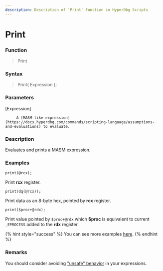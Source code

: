 ```yaml
---
description: Description of 'Print' function in HyperDbg Scripts
---
```


# Print

### Function

> Print

### Syntax

> Print\( Expression \);

### Parameters

\[Expression\]

         A [MASM-like expression](https://docs.hyperdbg.com/commands/scripting-language/assumptions-and-evaluations) to evaluate.

### Description

Evaluates and prints a MASM expression.

### Examples

`print(@rcx);`

Print **rcx** register.

`print(dq(@rcx));`

Print data as an 8-byte hex, pointed by **rcx** register.

`print($proc+@rdx);`

Print value pointed by `$proc+@rdx`  which **$proc** is equivalent to current `_EPROCESS`  added to the **rdx** register.

{% hint style="success" %}
You can see more examples [here](https://docs.hyperdbg.com/commands/scripting-language/examples/view-system-state).
{% endhint %}

### **Remarks**

You should consider avoiding ["unsafe" behavior](https://docs.hyperdbg.com/tips-and-tricks/considerations/the-unsafe-behavior) in your expressions.



